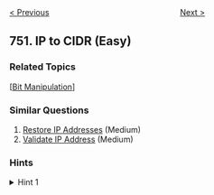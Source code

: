 <!--|This file generated by command(leetcode description); DO NOT EDIT.    |-->
<!--+----------------------------------------------------------------------+-->
<!--|@author    Openset <openset.wang@gmail.com>                           |-->
<!--|@link      https://github.com/openset                                 |-->
<!--|@home      https://github.com/openset/leetcode                        |-->
<!--+----------------------------------------------------------------------+-->

[< Previous](https://github.com/openset/leetcode/tree/master/problems/number-of-corner-rectangles "Number Of Corner Rectangles")
　　　　　　　　　　　　　　　　
[Next >](https://github.com/openset/leetcode/tree/master/problems/open-the-lock "Open the Lock")

## 751. IP to CIDR (Easy)



### Related Topics
  [[Bit Manipulation](https://github.com/openset/leetcode/tree/master/tag/bit-manipulation/README.md)]

### Similar Questions
  1. [Restore IP Addresses](https://github.com/openset/leetcode/tree/master/problems/restore-ip-addresses) (Medium)
  1. [Validate IP Address](https://github.com/openset/leetcode/tree/master/problems/validate-ip-address) (Medium)

### Hints
<details>
<summary>Hint 1</summary>
Convert the ip addresses to and from (long) integers.  You want to know what is the most addresses you can put in this block starting from the "start" ip, up to n.  It is the smallest between the lowest bit of start and the highest bit of n.  Then, repeat this process with a new start and n.
</details>
